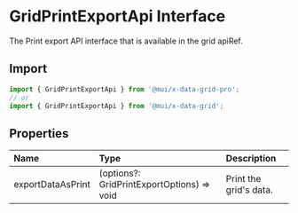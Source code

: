 # GridPrintExportApi Interface

<p class="description">The Print export API interface that is available in the grid apiRef.</p>

## Import

```js
import { GridPrintExportApi } from '@mui/x-data-grid-pro';
// or
import { GridPrintExportApi } from '@mui/x-data-grid';
```

## Properties

| Name                                             | Type                                                                         | Description            |
| :----------------------------------------------- | :--------------------------------------------------------------------------- | :--------------------- |
| <span class="prop-name">exportDataAsPrint</span> | <span class="prop-type">(options?: GridPrintExportOptions) =&gt; void</span> | Print the grid's data. |
